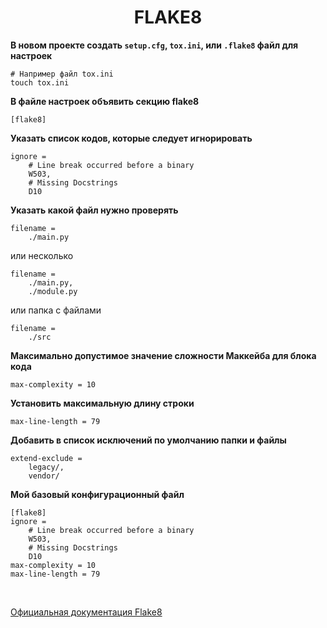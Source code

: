 <h1 style="text-align:center"> FLAKE8 </h1>

**В новом проекте создать `setup.cfg`, `tox.ini`, или `.flake8` файл для настроек**

    # Например файл tox.ini
    touch tox.ini

**В файле настроек объявить секцию flake8**

    [flake8]

**Указать список кодов, которые следует игнорировать**

    ignore = 
        # Line break occurred before a binary
        W503,
        # Missing Docstrings
        D10

**Указать какой файл нужно проверять**

    filename = 
        ./main.py

или несколько

    filename = 
        ./main.py,
        ./module.py

или папка с файлами

    filename = 
        ./src

**Максимально допустимое значение сложности Маккейба для блока кода**

    max-complexity = 10

**Установить максимальную длину строки**

    max-line-length = 79

**Добавить в список исключений по умолчанию папки и файлы**

    extend-exclude =
        legacy/,
        vendor/

**Мой базовый конфигурационный файл**

    [flake8]
    ignore = 
        # Line break occurred before a binary
        W503,
        # Missing Docstrings
        D10
    max-complexity = 10
    max-line-length = 79

<br>

[Официальная документация Flake8](https://flake8.pycqa.org/en/latest/)